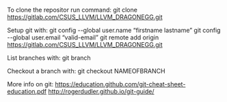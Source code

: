 To clone the repositor run command:
git clone https://gitlab.com/CSUS_LLVM/LLVM_DRAGONEGG.git

Setup git with:
git config --global user.name “firstname lastname”
git config --global user.email “valid-email”
git remote add origin https://gitlab.com/CSUS_LLVM/LLVM_DRAGONEGG.git

List branches with:
git branch

Checkout a branch with:
git checkout NAMEOFBRANCH

More info on git:
https://education.github.com/git-cheat-sheet-education.pdf
http://rogerdudler.github.io/git-guide/
